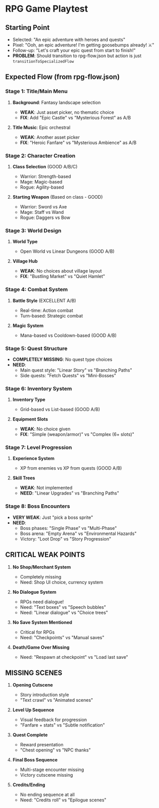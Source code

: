 # RPG Game Playtest

## Starting Point
- Selected: "An epic adventure with heroes and quests"
- Pixel: "Ooh, an epic adventure! I'm getting goosebumps already! ⚔️"
- Follow-up: "Let's craft your epic quest from start to finish!"
- **PROBLEM**: Should transition to rpg-flow.json but action is just `transitionToSpecializedFlow`

## Expected Flow (from rpg-flow.json)
### Stage 1: Title/Main Menu
1. **Background**: Fantasy landscape selection
   - **WEAK**: Just asset picker, no thematic choice
   - **FIX**: Add "Epic Castle" vs "Mysterious Forest" as A/B

2. **Title Music**: Epic orchestral
   - **WEAK**: Another asset picker
   - **FIX**: "Heroic Fanfare" vs "Mysterious Ambience" as A/B

### Stage 2: Character Creation
1. **Class Selection** (GOOD A/B/C)
   - Warrior: Strength-based
   - Mage: Magic-based  
   - Rogue: Agility-based

2. **Starting Weapon** (Based on class - GOOD)
   - Warrior: Sword vs Axe
   - Mage: Staff vs Wand
   - Rogue: Daggers vs Bow

### Stage 3: World Design
1. **World Type**
   - Open World vs Linear Dungeons (GOOD A/B)

2. **Village Hub**
   - **WEAK**: No choices about village layout
   - **FIX**: "Bustling Market" vs "Quiet Hamlet" 

### Stage 4: Combat System
1. **Battle Style** (EXCELLENT A/B)
   - Real-time: Action combat
   - Turn-based: Strategic combat

2. **Magic System**
   - Mana-based vs Cooldown-based (GOOD A/B)

### Stage 5: Quest Structure
- **COMPLETELY MISSING**: No quest type choices
- **NEED**: 
  - Main quest style: "Linear Story" vs "Branching Paths"
  - Side quests: "Fetch Quests" vs "Mini-Bosses"

### Stage 6: Inventory System
1. **Inventory Type**
   - Grid-based vs List-based (GOOD A/B)

2. **Equipment Slots**
   - **WEAK**: No choice given
   - **FIX**: "Simple (weapon/armor)" vs "Complex (6+ slots)"

### Stage 7: Level Progression
1. **Experience System**
   - XP from enemies vs XP from quests (GOOD A/B)

2. **Skill Trees**
   - **WEAK**: Not implemented
   - **NEED**: "Linear Upgrades" vs "Branching Paths"

### Stage 8: Boss Encounters
- **VERY WEAK**: Just "pick a boss sprite"
- **NEED**:
  - Boss phases: "Single Phase" vs "Multi-Phase"
  - Boss arena: "Empty Arena" vs "Environmental Hazards"
  - Victory: "Loot Drop" vs "Story Progression"

## CRITICAL WEAK POINTS

1. **No Shop/Merchant System**
   - Completely missing
   - Need: Shop UI choice, currency system

2. **No Dialogue System**
   - RPGs need dialogue!
   - Need: "Text boxes" vs "Speech bubbles"
   - Need: "Linear dialogue" vs "Choice trees"

3. **No Save System Mentioned**
   - Critical for RPGs
   - Need: "Checkpoints" vs "Manual saves"

4. **Death/Game Over Missing**
   - Need: "Respawn at checkpoint" vs "Load last save"

## MISSING SCENES

1. **Opening Cutscene**
   - Story introduction style
   - "Text crawl" vs "Animated scenes"

2. **Level Up Sequence**  
   - Visual feedback for progression
   - "Fanfare + stats" vs "Subtle notification"

3. **Quest Complete**
   - Reward presentation
   - "Chest opening" vs "NPC thanks"

4. **Final Boss Sequence**
   - Multi-stage encounter missing
   - Victory cutscene missing

5. **Credits/Ending**
   - No ending sequence at all
   - Need: "Credits roll" vs "Epilogue scenes"